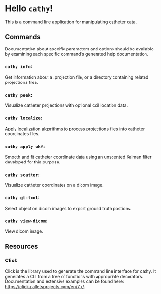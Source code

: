 # Hello `cathy`!

This is a command line application for manipulating catheter data.

## Commands

Documentation about specific parameters and options should be available by examining each specific command's generated help documentation.

### `cathy info`:
Get information about a .projection file, or a directory containing related projections files.

### `cathy peek`:
Visualize catheter projections with optional coil location data.

### `cathy localize`:
Apply localization algorithms to process projections files into catheter coordinates files.

### `cathy apply-ukf`:
Smooth and fit catheter coordinate data using an unscented Kalman filter developed for this purpose.

### `cathy scatter`:
Visualize catheter coordinates on a dicom image.

### `cathy gt-tool`:
Select object on dicom images to export ground truth postions.

### `cathy view-dicom`:
View dicom image.

## Resources

### Click
Click is the library used to generate the command line interface for cathy.
It generates a CLI from a tree of functions with appropriate decorators. Documentation and extensive examples can be found here:
https://click.palletsprojects.com/en/7.x/.
